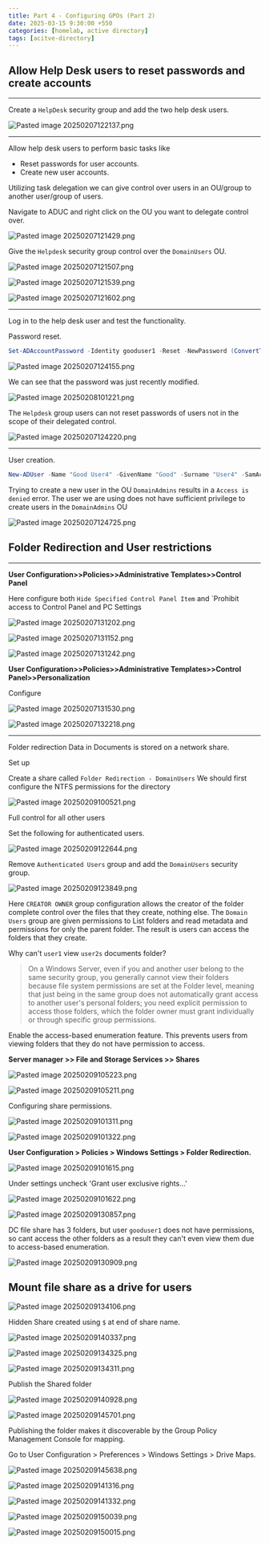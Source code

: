 ```yaml
---
title: Part 4 - Configuring GPOs (Part 2)
date: 2025-03-15 9:30:00 +550
categories: [homelab, active directory]
tags: [acitve-directory]
---
```


## Allow Help Desk users to reset passwords and create accounts
---

Create a `HelpDesk` security group and add the two help desk users.

![Pasted image 20250207122137.png](/assets/img/Pasted%20image%2020250207122137.png)

---

Allow help desk users to perform basic tasks like
- Reset passwords for user accounts.
- Create new user accounts.

Utilizing task delegation we can give control over users in an OU/group to another user/group of users.

Navigate to ADUC and right click on the OU you want to delegate control over. 

![Pasted image 20250207121429.png](/assets/img/Pasted%20image%2020250207121429.png)

Give the `Helpdesk` security group control over the `DomainUsers` OU.

![Pasted image 20250207121507.png](/assets/img/Pasted%20image%2020250207121507.png)


![Pasted image 20250207121539.png](/assets/img/Pasted%20image%2020250207121539.png)

![Pasted image 20250207121602.png](/assets/img/Pasted%20image%2020250207121602.png)

---

Log in to the help desk user and test the functionality.

Password reset.

```Powershell
Set-ADAccountPassword -Identity gooduser1 -Reset -NewPassword (ConvertTo-SecureString "Fairmont55!" -AsPlainText -Force)
```

![Pasted image 20250207124155.png](/assets/img/Pasted%20image%2020250207124155.png)

We can see that the password was just recently modified.

![Pasted image 20250208101221.png](/assets/img/Pasted%20image%2020250208101221.png)

The `Helpdesk` group users can not reset passwords of users not in the scope of their delegated control.

![Pasted image 20250207124220.png](/assets/img/Pasted%20image%2020250207124220.png)

---

User creation.

```Powershell
New-ADUser -Name "Good User4" -GivenName "Good" -Surname "User4" -SamAccountName "gooduser4" -UserPrincipalName "gooduser4@homelab.local" -Path "OU=DomainUsers,DC=homelab,DC=local" -AccountPassword (ConvertTo-SecureString "Fairmont55!" -AsPlainText -Force) -Enabled $true
```

Trying to create a new user in the OU `DomainAdmins` results in a `Access is denied` error.
The user we are using does not have sufficient privilege to create users in the `DomainAdmins` OU

![Pasted image 20250207124725.png](/assets/img/Pasted%20image%2020250207124725.png)

## Folder Redirection and User restrictions

---

**User Configuration>>Policies>>Administrative Templates>>Control Panel**

Here configure both `Hide Specified Control Panel Item` and `Prohibit access to Control Panel and PC Settings

![Pasted image 20250207131202.png](/assets/img/Pasted%20image%2020250207131202.png)

![Pasted image 20250207131152.png](/assets/img/Pasted%20image%2020250207131152.png)

![Pasted image 20250207131242.png](/assets/img/Pasted%20image%2020250207131242.png)

**User Configuration>>Policies>>Administrative Templates>>Control Panel>>Personalization**


Configure 

![Pasted image 20250207131530.png](/assets/img/Pasted%20image%2020250207131530.png)

![Pasted image 20250207132218.png](/assets/img/Pasted%20image%2020250207132218.png)

---

Folder redirection
Data in Documents is stored on a network share.

Set up 

Create a share called `Folder Redirection - DomainUsers`
We should first configure the NTFS permissions for the directory

![Pasted image 20250209100521.png](/assets/img/Pasted%20image%2020250209100521.png)

Full control for all other users 

Set the following for authenticated users.

![Pasted image 20250209122644.png](/assets/img/Pasted%20image%2020250209122644.png)

Remove `Authenticated Users` group and add the `DomainUsers` security group.

![Pasted image 20250209123849.png](/assets/img/Pasted%20image%2020250209123849.png)

Here `CREATOR OWNER` group configuration allows the creator of the folder complete control over the files that they create, nothing else.
The `Domain Users`  group are given permissions to List folders and read metadata and permissions for only the parent folder. The result is 
users can access the folders that they create.

Why can't `user1` view `user2s` documents folder?

>On a Windows Server, even if you and another user belong to the same security group, you generally cannot view their folders because file system 
permissions are set at the Folder level, meaning that just being in the same group does not automatically grant access to another user's personal 
folders; you need explicit permission to access those folders, which the folder owner must grant individually or through specific group permissions.


Enable the access-based enumeration feature.
This prevents users from viewing folders that they do not have permission to access.

**Server manager >> File and Storage Services >> Shares**

![Pasted image 20250209105223.png](/assets/img/Pasted%20image%2020250209105223.png)

![Pasted image 20250209105211.png](/assets/img/Pasted%20image%2020250209105211.png)

Configuring share permissions.

![Pasted image 20250209101311.png](/assets/img/Pasted%20image%2020250209101311.png)

![Pasted image 20250209101322.png](/assets/img/Pasted%20image%2020250209101322.png)


**User Configuration > Policies > Windows Settings > Folder Redirection.**


![Pasted image 20250209101615.png](/assets/img/Pasted%20image%2020250209101615.png)

Under settings uncheck 'Grant user exclusive rights...'

![Pasted image 20250209101622.png](/assets/img/Pasted%20image%2020250209101622.png)

![Pasted image 20250209130857.png](/assets/img/Pasted%20image%2020250209130857.png)

DC file share has 3 folders, but user `gooduser1` does not have permissions, so cant access the other folders as a result they can't even view them due to access-based enumeration.

![Pasted image 20250209130909.png](/assets/img/Pasted%20image%2020250209130909.png)


## Mount file share as a drive for users


![Pasted image 20250209134106.png](/assets/img/Pasted%20image%2020250209134106.png)

Hidden Share created using `$` at end of share name.

![Pasted image 20250209140337.png](/assets/img/Pasted%20image%2020250209140337.png)


![Pasted image 20250209134325.png](/assets/img/Pasted%20image%2020250209134325.png)


![Pasted image 20250209134311.png](/assets/img/Pasted%20image%2020250209134311.png)

Publish the Shared folder

![Pasted image 20250209140928.png](/assets/img/Pasted%20image%2020250209140928.png)


![Pasted image 20250209145701.png](/assets/img/Pasted%20image%2020250209145701.png)

Publishing the folder makes it discoverable by the Group Policy Management Console for mapping.

Go to User Configuration > Preferences > Windows Settings > Drive Maps.


![Pasted image 20250209145638.png](/assets/img/Pasted%20image%2020250209145638.png)

![Pasted image 20250209141316.png](/assets/img/Pasted%20image%2020250209141316.png)

![Pasted image 20250209141332.png](/assets/img/Pasted%20image%2020250209141332.png)

![Pasted image 20250209150039.png](/assets/img/Pasted%20image%2020250209150039.png)


![Pasted image 20250209150015.png](/assets/img/Pasted%20image%2020250209150015.png)

